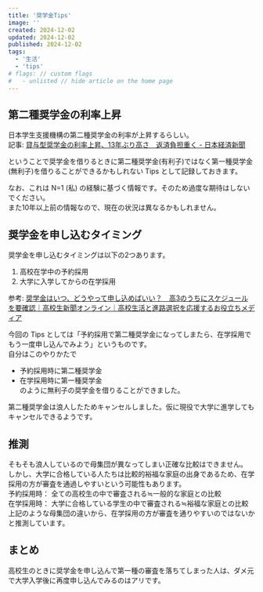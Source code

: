 ```yaml
---
title: '奨学金Tips'
image: ''
created: 2024-12-02
updated: 2024-12-02
published: 2024-12-02
tags:
  - '生活'
  - 'tips'
# flags: // custom flags
#   - unlisted // hide article on the home page
---
```


## 第二種奨学金の利率上昇  

日本学生支援機構の第二種奨学金の利率が上昇するらしい。  
記事: [貸与型奨学金の利率上昇、13年ぶり高さ　返済負担重く - 日本経済新聞](https://www.nikkei.com/article/DGXZQOUB252SZ0V21C24A0000000/)  

ということで奨学金を借りるときに第二種奨学金(有利子)ではなく第一種奨学金(無利子)を借りることができるかもしれない Tips として記録しておきます。  

なお、これは N=1 (私) の経験に基づく情報です。そのため過度な期待はしないでください。  
また10年以上前の情報なので、現在の状況は異なるかもしれません。  

## 奨学金を申し込むタイミング  

奨学金を申し込むタイミングは以下の2つあります。  

1. 高校在学中の予約採用  
2. 大学に入学してからの在学採用  

参考: [奨学金はいつ、どうやって申し込めばいい？　高3のうちにスケジュールを要確認｜高校生新聞オンライン｜高校生活と進路選択を応援するお役立ちメディア](https://www.koukouseishinbun.jp/articles/-/10180)  

今回の Tips としては「予約採用で第二種奨学金になってしまたら、在学採用でもう一度申し込んでみよう」というものです。  
自分はこのやりかたで  

- 予約採用時に第二種奨学金  
- 在学採用時に第一種奨学金  
のように無利子の奨学金を借りることができました。  

第二種奨学金は浪人したためキャンセルしました。仮に現役で大学に進学してもキャンセルできるようです。  

## 推測  

そもそも浪人しているので母集団が異なってしまい正確な比較はできません。  
しかし、大学に合格している人たちは比較的裕福な家庭の出身であるため、在学採用の方が審査を通過しやすいという可能性もあります。  
予約採用時： 全ての高校生の中で審査される≒一般的な家庭との比較  
在学採用時： 大学に合格している学生の中で審査される≒裕福な家庭との比較  
上記のような母集団の違いから、在学採用の方が審査を通りやすいのではないかと推測しています。  

## まとめ  

高校生のときに奨学金を申し込んで第一種の審査を落ちてしまった人は、ダメ元で大学入学後に再度申し込んでみるのはアリです。  
